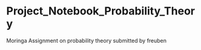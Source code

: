 # Project_Notebook_Probability_Theory
Moringa Assignment on probability theory submitted by freuben
